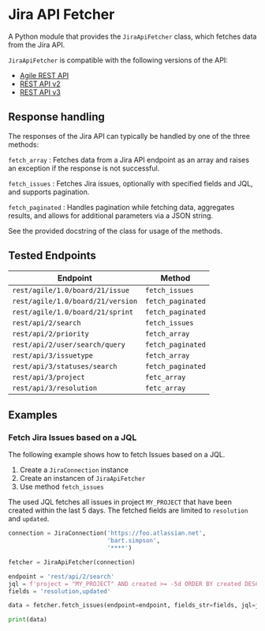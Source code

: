 # Jira API Fetcher

A Python module that provides the `JiraApiFetcher` class, which fetches data from the Jira API.

`JiraApiFetcher` is compatible with the following versions of the API:
* [Agile REST API](https://developer.atlassian.com/cloud/jira/software/rest/intro)
* [REST API v2](https://developer.atlassian.com/cloud/jira/platform/rest/v2/intro/)
* [REST API v3](https://developer.atlassian.com/cloud/jira/platform/rest/v3/intro/)

## Response handling

The responses of the Jira API can typically be handled by one of the three methods:

`fetch_array`
: Fetches data from a Jira API endpoint as an array and raises an exception if the response is not successful.

`fetch_issues`
: Fetches Jira issues, optionally with specified fields and JQL, and supports pagination.

`fetch_paginated`
: Handles pagination while fetching data, aggregates results, and allows for additional parameters via a JSON string.

See the provided docstring of the class for usage of the methods.

## Tested Endpoints

| Endpoint   | Method          |
|------------|-----------------|
| `rest/agile/1.0/board/21/issue` | `fetch_issues`  |
| `rest/agile/1.0/board/21/version` | `fetch_paginated` |
| `rest/agile/1.0/board/21/sprint` | `fetch_paginated` |
| `rest/api/2/search` | `fetch_issues`  |
| `rest/api/2/priority` | `fetch_array` |
| `rest/api/2/user/search/query` | `fetch_paginated` |
| `rest/api/3/issuetype` | `fetch_array` |
| `rest/api/3/statuses/search` | `fetch_paginated` |
| `rest/api/3/project` | `fetc_array` |
| `rest/api/3/resolution` | `fetc_array` |

## Examples

### Fetch Jira Issues based on a JQL

The following example shows how to fetch Issues based on a JQL.

1. Create a `JiraConnection` instance
2. Create an instancen of `JiraApiFetcher`
3. Use method `fetch_issues`

The used JQL fetches all issues in project `MY_PROJECT` that have been created within the last 5 days. The fetched fields are limited to `resolution` and `updated`.

```python
connection = JiraConnection('https://foo.atlassian.net',
                            'bart.simpson',
                            '****')

fetcher = JiraApiFetcher(connection)

endpoint = 'rest/api/2/search'
jql = f'project = "MY_PROJECT" AND created >= -5d ORDER BY created DESC'
fields = 'resolution,updated'

data = fetcher.fetch_issues(endpoint=endpoint, fields_str=fields, jql=jql, fetch_size=10)

print(data)
```

